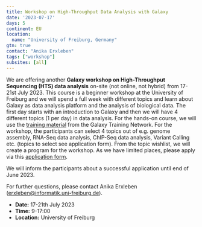 ```yaml
---
title: Workshop on High-Throughput Data Analysis with Galaxy
date: '2023-07-17'
days: 5
continent: EU
location:
  name: "University of Freiburg, Germany"
gtn: true
contact: "Anika Erxleben"
tags: ["workshop"]
subsites: [all]
---
```


We are offering another **Galaxy workshop on High-Throughput Sequencing (HTS) data analysis** on-site (not online, not hybrid) from 17-21st July 2023. This course is a beginner workshop at the University of Freiburg and we will spend a full week with different topics and learn about Galaxy as data analysis platform and the analysis of biological data. 
The first day starts with an introduction to Galaxy and then we will have 4 different topics (1 per day) in data analysis. For the hands-on course, we will use the [training material](https://training.galaxyproject.org) from the Galaxy Training Network.
For the workshop, the participants can select 4 topics out of e.g. genome assembly, RNA-Seq data analysis, ChIP-Seq data analysis, Variant Calling etc. (topics to select see application form). From the topic wishlist, we will create a program for the workshop.
As we have limited places, please apply via this [application form](https://forms.gle/umsFVGFd9cipbVxk6). 

We will inform the participants about a successful application until end of June 2023.

For further questions, please contact Anika Erxleben (erxleben@informatik.uni-freiburg.de).

* **Date:** 17-21th July 2023
* **Time:** 9-17:00
* **Location:** University of Freiburg
